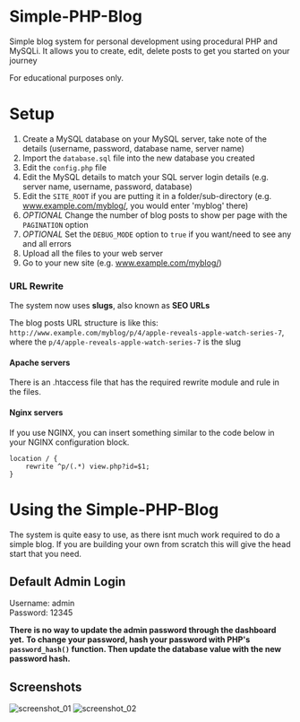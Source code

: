 # Simple-PHP-Blog
Simple blog system for personal development using procedural PHP and MySQLi. It allows you to create, edit, delete posts to get you started on your journey

For educational purposes only.

Setup
=====
1. Create a MySQL database on your MySQL server, take note of the details (username, password, database name, server name)
2. Import the `database.sql` file into the new database you created
3. Edit the `config.php` file
  1. Edit the MySQL details to match your SQL server login details (e.g. server name, username, password, database)
  2. Edit the `SITE_ROOT` if you are putting it in a folder/sub-directory (e.g. www.example.com/myblog/, you would enter 'myblog' there)
  3. _OPTIONAL_ Change the number of blog posts to show per page with the `PAGINATION` option
  4. _OPTIONAL_ Set the `DEBUG_MODE` option to `true` if you want/need to see any and all errors
4. Upload all the files to your web server
5. Go to your new site (e.g. www.example.com/myblog/)

### URL Rewrite
The system now uses **slugs**, also known as **SEO URLs**

The blog posts URL structure is like this: `http://www.example.com/myblog/p/4/apple-reveals-apple-watch-series-7`, where the `p/4/apple-reveals-apple-watch-series-7` is the slug

#### Apache servers
There is an .htaccess file that has the required rewrite module and rule in the files.

#### Nginx servers
If you use NGINX, you can insert something similar to the code below in your NGINX configuration block.      
```
location / {
    rewrite ^p/(.*) view.php?id=$1;
}
```

Using the Simple-PHP-Blog
=====
The system is quite easy to use, as there isnt much work required to do a simple blog. If you are building your own from scratch this will give the head start that you need.

## Default Admin Login
Username: admin  
Password: 12345   

**__There is no way to update the admin password through the dashboard yet.__**
**__To change your password, hash your password with PHP's `password_hash()` function. Then update the database value with the new password hash.__**

## Screenshots

![screenshot_01](https://user-images.githubusercontent.com/16838612/66112823-78d32e00-e5c3-11e9-9b38-93ba488071e0.jpg)
![screenshot_02](https://user-images.githubusercontent.com/16838612/66112874-8d172b00-e5c3-11e9-97e4-590da5675100.jpg)

